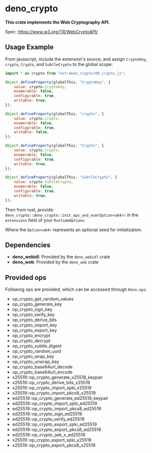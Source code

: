 # deno_crypto

**This crate implements the Web Cryptography API.**

Spec: https://www.w3.org/TR/WebCryptoAPI/

## Usage Example

From javascript, include the extension's source, and assign `CryptoKey`,
`crypto`, `Crypto`, and `SubtleCrypto` to the global scope:

```javascript
import * as crypto from "ext:deno_crypto/00_crypto.js";

Object.defineProperty(globalThis, "CryptoKey", {
	value: crypto.CryptoKey,
	enumerable: false,
	configurable: true,
	writable: true,
});

Object.defineProperty(globalThis, "crypto", {
	value: crypto.crypto,
	enumerable: false,
	configurable: true,
	writable: false,
});

Object.defineProperty(globalThis, "Crypto", {
	value: crypto.Crypto,
	enumerable: false,
	configurable: true,
	writable: true,
});

Object.defineProperty(globalThis, "SubtleCrypto", {
	value: crypto.SubtleCrypto,
	enumerable: false,
	configurable: true,
	writable: true,
});
```

Then from rust, provide:
`deno_crypto::deno_crypto::init_ops_and_esm(Option<u64>)`
in the `extensions` field of your `RuntimeOptions`

Where the `Option<u64>` represents an optional seed for initialization.

## Dependencies

- **deno_webidl**: Provided by the `deno_webidl` crate
- **deno_web**: Provided by the `deno_web` crate

## Provided ops

Following ops are provided, which can be accessed through `Deno.ops`:

- op_crypto_get_random_values
- op_crypto_generate_key
- op_crypto_sign_key
- op_crypto_verify_key
- op_crypto_derive_bits
- op_crypto_import_key
- op_crypto_export_key
- op_crypto_encrypt
- op_crypto_decrypt
- op_crypto_subtle_digest
- op_crypto_random_uuid
- op_crypto_wrap_key
- op_crypto_unwrap_key
- op_crypto_base64url_decode
- op_crypto_base64url_encode
- x25519::op_crypto_generate_x25519_keypair
- x25519::op_crypto_derive_bits_x25519
- x25519::op_crypto_import_spki_x25519
- x25519::op_crypto_import_pkcs8_x25519
- ed25519::op_crypto_generate_ed25519_keypair
- ed25519::op_crypto_import_spki_ed25519
- ed25519::op_crypto_import_pkcs8_ed25519
- ed25519::op_crypto_sign_ed25519
- ed25519::op_crypto_verify_ed25519
- ed25519::op_crypto_export_spki_ed25519
- ed25519::op_crypto_export_pkcs8_ed25519
- ed25519::op_crypto_jwk_x_ed25519
- x25519::op_crypto_export_spki_x25519
- x25519::op_crypto_export_pkcs8_x25519
